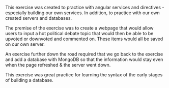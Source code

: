 This exercise was created to practice with angular services and directives - especially building our own services. In addition, to practice with our own created servers and databases. 

The premise of the exercise was to create a webpage that would allow users to input a hot political debate topic that would then be able to be upvoted or downvoted and commented on. These items would all be saved on our own server.

An exercise further down the road required that we go back to the exercise and add a database with MongoDB so that the information would stay even when the page refreshed & the server went down. 

This exercise was great practice for learning the syntax of the early stages of building a database. 

